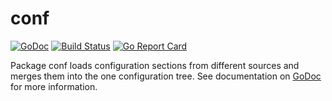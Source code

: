 # conf

[![GoDoc](https://godoc.org/github.com/iph0/conf?status.svg)](https://godoc.org/github.com/iph0/conf) [![Build Status](https://travis-ci.org/iph0/conf.svg?branch=master)](https://travis-ci.org/iph0/conf) [![Go Report Card](https://goreportcard.com/badge/github.com/iph0/conf)](https://goreportcard.com/report/github.com/iph0/conf)

Package conf loads configuration sections from different sources and merges
them into the one configuration tree. See documentation on
[GoDoc](https://godoc.org/github.com/iph0/conf) for more information.